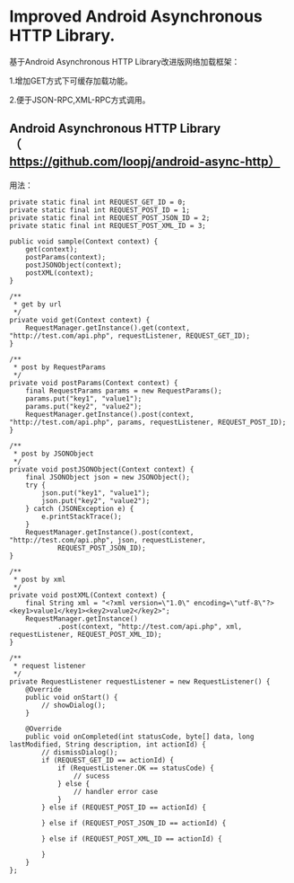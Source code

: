 Improved Android Asynchronous HTTP Library.
====================

基于Android Asynchronous HTTP Library改进版网络加载框架：

1.增加GET方式下可缓存加载功能。

2.便于JSON-RPC,XML-RPC方式调用。

Android Asynchronous HTTP Library（https://github.com/loopj/android-async-http）
--------------------
用法：

    private static final int REQUEST_GET_ID = 0;
	private static final int REQUEST_POST_ID = 1;
	private static final int REQUEST_POST_JSON_ID = 2;
	private static final int REQUEST_POST_XML_ID = 3;

	public void sample(Context context) {
		get(context);
		postParams(context);
		postJSONObject(context);
		postXML(context);
	}

	/**
	 * get by url
	 */
	private void get(Context context) {
		RequestManager.getInstance().get(context, "http://test.com/api.php", requestListener, REQUEST_GET_ID);
	}

	/**
	 * post by RequestParams
	 */
	private void postParams(Context context) {
		final RequestParams params = new RequestParams();
		params.put("key1", "value1");
		params.put("key2", "value2");
		RequestManager.getInstance().post(context, "http://test.com/api.php", params, requestListener, REQUEST_POST_ID);
	}

	/**
	 * post by JSONObject
	 */
	private void postJSONObject(Context context) {
		final JSONObject json = new JSONObject();
		try {
			json.put("key1", "value1");
			json.put("key2", "value2");
		} catch (JSONException e) {
			e.printStackTrace();
		}
		RequestManager.getInstance().post(context, "http://test.com/api.php", json, requestListener,
				REQUEST_POST_JSON_ID);
	}

	/**
	 * post by xml
	 */
	private void postXML(Context context) {
		final String xml = "<?xml version=\"1.0\" encoding=\"utf-8\"?><key1>value1</key1><key2>value2</key2>";
		RequestManager.getInstance()
				.post(context, "http://test.com/api.php", xml, requestListener, REQUEST_POST_XML_ID);
	}

	/**
	 * request listener
	 */
	private RequestListener requestListener = new RequestListener() {
		@Override
		public void onStart() {
			// showDialog();
		}

		@Override
		public void onCompleted(int statusCode, byte[] data, long lastModified, String description, int actionId) {
			// dismissDialog();
			if (REQUEST_GET_ID == actionId) {
				if (RequestListener.OK == statusCode) {
					// sucess
				} else {
					// handler error case
				}
			} else if (REQUEST_POST_ID == actionId) {

			} else if (REQUEST_POST_JSON_ID == actionId) {

			} else if (REQUEST_POST_XML_ID == actionId) {

			}
		}
	};

